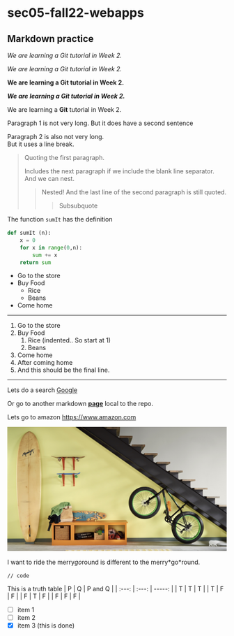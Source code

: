 # sec05-fall22-webapps

## Markdown practice

*We are learning a Git tutorial in Week 2.*

_We are learning a Git tutorial in Week 2._

**We are learning a Git tutorial in Week 2.**

***We are learning a Git tutorial in Week 2.***

We are learning a **Git** tut*or*ial in Week 2.

Paragraph 1 is not very long.
But it does have a second sentence

Paragraph 2 is also not very long.<br>
But it uses a line break.

> Quoting the first paragraph.
>
>Includes the next paragraph if we include the blank line separator.
And we can nest.
>> Nested!
And the last line of the second paragraph is still quoted.
>>> Subsubquote

The function `sumIt` has the definition
```python
def sumIt (n):
	x = 0
	for x in range(0,n):
		sum += x
	return sum
```

* Go to the store
* Buy Food
  * Rice
  * Beans
* Come home

***

1. Go to the store
2.  Buy Food
	1. Rice (indented.. So start at 1)
	2.  Beans
3. Come home
4. After coming home
5. And this should be the final line.

---

Lets do a search [Google](https://www.google.com)

Or go to another markdown **[page](second.md)** local to the repo.

Lets go to amazon <https://www.amazon.com>

![Home](image.jpeg "hall")

I want to ride the merry*go*round is different to the merry\*go\*round.

```
// code
```

This is a truth table
|   P   |   Q   | P and Q |
| :---: | :---: | -----: |
|   T   |   T   |    T    |
|   T   |   F   |    F    |
|   F   |   T   |    F    |
|   F   |   F   |    F    |

- [ ] item 1
- [ ] item 2 
- [x] item 3 (this is done)
